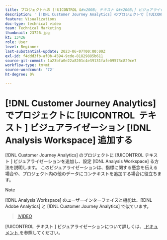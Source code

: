 ```yaml
---
title: プロジェクトへの [!UICONTROL &#x200B; テキスト &#x200B;] ビジュアライゼーション  [!DNL Analysis Workspace]  追加
description: ' [!DNL Customer Journey Analytics] のプロジェクトで [!UICONTROL &#x200B; テキスト &#x200B;] ビジュアライゼーションを追加し、設定する方法  [!DNL Analysis Workspace]  説明します。'
feature: Visualizations
doc-type: technical video
team: Technical Marketing
thumbnail: 23726.jpg
kt: 13426
role: User
level: Beginner
last-substantial-update: 2023-06-07T00:00:00Z
exl-id: f4ddd3fb-af0b-4594-9cde-81829885b611
source-git-commit: 1a23bfa0e22a8201c4e39131fafe09573c829ce7
workflow-type: tm+mt
source-wordcount: '72'
ht-degree: 0%

---
```


# [!DNL Customer Journey Analytics] でプロジェクトに [!UICONTROL &#x200B; テキスト &#x200B;] ビジュアライゼーション [!DNL Analysis Workspace] 追加する

[!DNL Customer Journey Analytics] のプロジェクトに [!UICONTROL &#x200B; テキスト &#x200B;] ビジュアライゼーションを追加し、設定 [!DNL Analysis Workspace] る方法を説明します。 このビジュアライゼーションは、指標に関する懸念を伝える場合や、プロジェクト内の他のデータにコンテキストを追加する場合に役立ちます。

>[!NOTE]
>
>[!DNL Analysis Workspace] のユーザーインターフェイスと機能は、[!DNL Adobe Analytics] と [!DNL Customer Journey Analytics] で似ています。

>[!VIDEO](https://video.tv.adobe.com/v/23726/?quality=12&learn=on)

[!UICONTROL &#x200B; テキスト &#x200B;] ビジュアライゼーションについて詳しくは、[ ドキュメント ](https://experienceleague.adobe.com/docs/analytics-platform/using/cja-workspace/visualizations/text.html?lang=ja) を参照してください。
